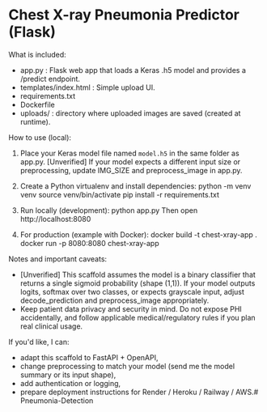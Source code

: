Chest X-ray Pneumonia Predictor (Flask)
======================================

What is included:
- app.py         : Flask web app that loads a Keras .h5 model and provides a /predict endpoint.
- templates/index.html : Simple upload UI.
- requirements.txt
- Dockerfile
- uploads/       : directory where uploaded images are saved (created at runtime).

How to use (local):
1. Place your Keras model file named `model.h5` in the same folder as app.py.
   [Unverified] If your model expects a different input size or preprocessing, update IMG_SIZE and preprocess_image in app.py.

2. Create a Python virtualenv and install dependencies:
   python -m venv venv
   source venv/bin/activate
   pip install -r requirements.txt

3. Run locally (development):
   python app.py
   Then open http://localhost:8080

4. For production (example with Docker):
   docker build -t chest-xray-app .
   docker run -p 8080:8080 chest-xray-app

Notes and important caveats:
- [Unverified] This scaffold assumes the model is a binary classifier that returns a single sigmoid probability (shape (1,1)).
  If your model outputs logits, softmax over two classes, or expects grayscale input, adjust decode_prediction and preprocess_image appropriately.
- Keep patient data privacy and security in mind. Do not expose PHI accidentally, and follow applicable medical/regulatory rules if you plan real clinical usage.

If you'd like, I can:
- adapt this scaffold to FastAPI + OpenAPI,
- change preprocessing to match your model (send me the model summary or its input shape),
- add authentication or logging,
- prepare deployment instructions for Render / Heroku / Railway / AWS.#   P n e u m o n i a - D e t e c t i o n 
 
 
